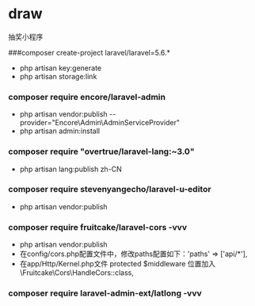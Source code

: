 # draw
抽奖小程序


###composer create-project laravel/laravel=5.6.* 
- php artisan key:generate
- php artisan storage:link

### composer require encore/laravel-admin
- php artisan vendor:publish --provider="Encore\Admin\AdminServiceProvider"
- php artisan admin:install

### composer require "overtrue/laravel-lang:~3.0"
- php artisan lang:publish zh-CN

### composer require stevenyangecho/laravel-u-editor
- php artisan vendor:publish

### composer require fruitcake/laravel-cors -vvv
- php artisan vendor:publish
- 在config/cors.php配置文件中，修改paths配置如下：'paths'  => ['api/*'],
- 在app/Http/Kernel.php文件 protected $middleware 位置加入\Fruitcake\Cors\HandleCors::class,

### composer require laravel-admin-ext/latlong -vvv

